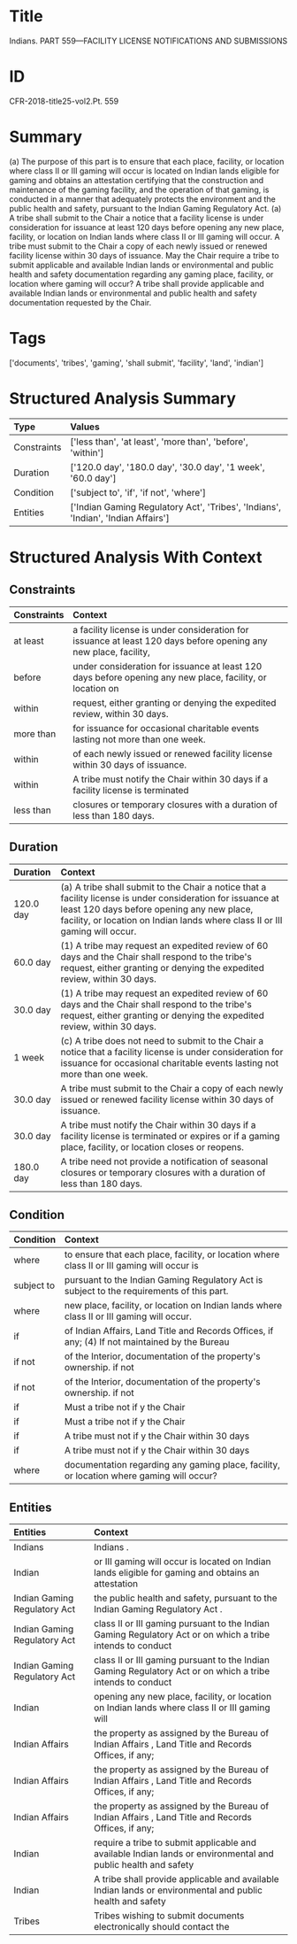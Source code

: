 # Title

 Indians. PART 559—FACILITY LICENSE NOTIFICATIONS AND SUBMISSIONS


# ID

 CFR-2018-title25-vol2.Pt. 559


# Summary

(a) The purpose of this part is to ensure that each place, facility, or location where class II or III gaming will occur is located on Indian lands eligible for gaming and obtains an attestation certifying that the construction and maintenance of the gaming facility, and the operation of that gaming, is conducted in a manner that adequately protects the environment and the public health and safety, pursuant to the Indian Gaming Regulatory Act.
(a) A tribe shall submit to the Chair a notice that a facility license is under consideration for issuance at least 120 days before opening any new place, facility, or location on Indian lands where class II or III gaming will occur.
A tribe must submit to the Chair a copy of each newly issued or renewed facility license within 30 days of issuance.
May the Chair require a tribe to submit applicable and available Indian lands or environmental and public health and safety documentation regarding any gaming place, facility, or location where gaming will occur?
A tribe shall provide applicable and available Indian lands or environmental and public health and safety documentation requested by the Chair.


# Tags

['documents', 'tribes', 'gaming', 'shall submit', 'facility', 'land', 'indian']


# Structured Analysis Summary

| Type        | Values                                                                            |
|:------------|:----------------------------------------------------------------------------------|
| Constraints | ['less than', 'at least', 'more than', 'before', 'within']                        |
| Duration    | ['120.0 day', '180.0 day', '30.0 day', '1 week', '60.0 day']                      |
| Condition   | ['subject to', 'if', 'if not', 'where']                                           |
| Entities    | ['Indian Gaming Regulatory Act', 'Tribes', 'Indians', 'Indian', 'Indian Affairs'] |


# Structured Analysis With Context

 


## Constraints

| Constraints   | Context                                                                                                          |
|:--------------|:-----------------------------------------------------------------------------------------------------------------|
| at least      | a facility license is under consideration for issuance at least 120 days before opening any new place, facility, |
| before        | under consideration for issuance at least 120 days before opening any new place, facility, or location on        |
| within        | request, either granting or denying the expedited review, within  30 days.                                       |
| more than     | for issuance for occasional charitable events lasting not more than  one week.                                   |
| within        | of each newly issued or renewed facility license within  30 days of issuance.                                    |
| within        | A tribe must notify the Chair  within 30 days if a facility license is terminated                                |
| less than     | closures or temporary closures with a duration of less than  180 days.                                           |


## Duration

| Duration   | Context                                                                                                                                                                                                                                   |
|:-----------|:------------------------------------------------------------------------------------------------------------------------------------------------------------------------------------------------------------------------------------------|
| 120.0 day  | (a) A tribe shall submit to the Chair a notice that a facility license is under consideration for issuance at least 120 days before opening any new place, facility, or location on Indian lands where class II or III gaming will occur. |
| 60.0 day   | (1) A tribe may request an expedited review of 60 days and the Chair shall respond to the tribe's request, either granting or denying the expedited review, within 30 days.                                                               |
| 30.0 day   | (1) A tribe may request an expedited review of 60 days and the Chair shall respond to the tribe's request, either granting or denying the expedited review, within 30 days.                                                               |
| 1 week     | (c) A tribe does not need to submit to the Chair a notice that a facility license is under consideration for issuance for occasional charitable events lasting not more than one week.                                                    |
| 30.0 day   | A tribe must submit to the Chair a copy of each newly issued or renewed facility license within 30 days of issuance.                                                                                                                      |
| 30.0 day   | A tribe must notify the Chair within 30 days if a facility license is terminated or expires or if a gaming place, facility, or location closes or reopens.                                                                                |
| 180.0 day  | A tribe need not provide a notification of seasonal closures or temporary closures with a duration of less than 180 days.                                                                                                                 |


## Condition

| Condition   | Context                                                                                        |
|:------------|:-----------------------------------------------------------------------------------------------|
| where       | to ensure that each place, facility, or location where class II or III gaming will occur is    |
| subject to  | pursuant to the Indian Gaming Regulatory Act is subject to  the requirements of this part.     |
| where       | new place, facility, or location on Indian lands where  class II or III gaming will occur.     |
| if          | of Indian Affairs, Land Title and Records Offices, if any; (4) If not maintained by the Bureau |
| if not      | of the Interior, documentation of the property's ownership. if not                             |
| if not      | of the Interior, documentation of the property's ownership. if not                             |
| if          | Must a tribe not if y the Chair                                                                |
| if          | Must a tribe not if y the Chair                                                                |
| if          | A tribe must not if y the Chair within 30 days                                                 |
| if          | A tribe must not if y the Chair within 30 days                                                 |
| where       | documentation regarding any gaming place, facility, or location where  gaming will occur?      |


## Entities

| Entities                     | Context                                                                                                       |
|:-----------------------------|:--------------------------------------------------------------------------------------------------------------|
| Indians                      | Indians .                                                                                                     |
| Indian                       | or III gaming will occur is located on Indian lands eligible for gaming and obtains an attestation            |
| Indian Gaming Regulatory Act | the public health and safety, pursuant to the Indian Gaming Regulatory Act .                                  |
| Indian Gaming Regulatory Act | class II or III gaming pursuant to the Indian Gaming Regulatory Act or on which a tribe intends to conduct    |
| Indian Gaming Regulatory Act | class II or III gaming pursuant to the Indian Gaming Regulatory Act or on which a tribe intends to conduct    |
| Indian                       | opening any new place, facility, or location on Indian lands where class II or III gaming will                |
| Indian Affairs               | the property as assigned by the Bureau of Indian Affairs , Land Title and Records Offices, if any;            |
| Indian Affairs               | the property as assigned by the Bureau of Indian Affairs , Land Title and Records Offices, if any;            |
| Indian Affairs               | the property as assigned by the Bureau of Indian Affairs , Land Title and Records Offices, if any;            |
| Indian                       | require a tribe to submit applicable and available Indian lands or environmental and public health and safety |
| Indian                       | A tribe shall provide applicable and available  Indian lands or environmental and public health and safety    |
| Tribes                       | Tribes wishing to submit documents electronically should contact the                                          |


